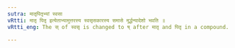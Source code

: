 ```yaml
---
sutra: मातृपितृभ्यां स्वसा
vRtti: मातृ पितृ इत्येताभ्यामुत्तरस्य स्वसृसकारस्य समासे मूर्द्धन्यादेशो भवति ॥
vRtti_eng: The स् of स्वसृ is changed to ष् after मातृ and पितृ in a compound.

---
```

